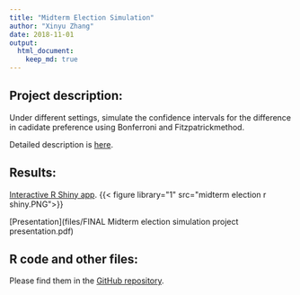 ```yaml
---
title: "Midterm Election Simulation"
author: "Xinyu Zhang"
date: 2018-11-01
output:
  html_document:
    keep_md: true
---
```




## Project description:

Under different settings, simulate the confidence intervals for the difference in cadidate preference using Bonferroni and Fitzpatrickmethod.

Detailed description is [here](https://www.utdallas.edu/~ammann/stat6341/node13.html).

## Results:

[Interactive R Shiny app](https://zxynj.shinyapps.io/Midterm_election_simulation_project_Stat_6341/).
{{< figure library="1" src="midterm election r shiny.PNG">}}

[Presentation](files/FINAL Midterm election simulation project presentation.pdf)

## R code and other files:

Please find them in the [GitHub repository](https://github.com/zxynj/R-shiny---Midterm-Election-Simulation-Project).
